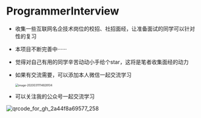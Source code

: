 # ProgrammerInterview

* 收集一些互联网名企技术岗位的校招、社招面经，让准备面试的同学可以针对性的复习

* 本项目不断完善中······

* 觉得对自己有用的同学辛苦动动小手给个star，这将是笔者收集面经的动力

* 如果有交流需要，可以添加本人微信一起交流学习

  <img src="/Users/wuhuaipeng/Library/Application Support/typora-user-images/image-20200311114828104.png" alt="image-20200311114828104" style="zoom:50%;" />



* 可以关注我的公众号一起交流学习

![qrcode_for_gh_2a44f8a69577_258](/Users/wuhuaipeng/Downloads/qrcode_for_gh_2a44f8a69577_258.jpg)

